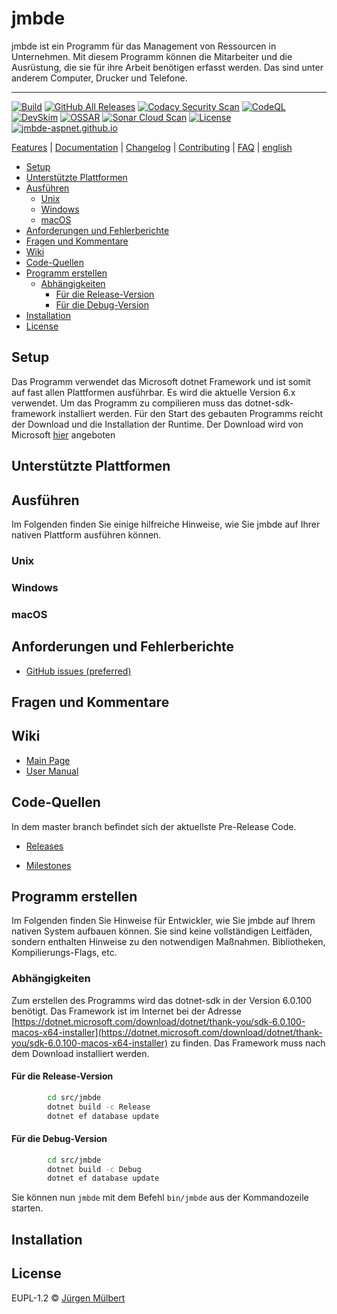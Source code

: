 <!--
SPDX-FileCopyrightText: 2021 Jürgen Mülbert <juergen.muelbert@gmail.com>

SPDX-License-Identifier: CC-BY-4.0
-->

# jmbde

jmbde ist ein Programm für das Management von Ressourcen in Unternehmen. Mit diesem
Programm können die Mitarbeiter und die Ausrüstung, die sie für ihre Arbeit benötigen
erfasst werden. Das sind unter anderem Computer, Drucker und Telefone.

---

[![Build](https://github.com/jmuelbert/jmbde-aspnet/actions/workflows/build.yml/badge.svg)](https://github.com/jmuelbert/jmbde-aspnet/actions/workflows/build.yml)
[![GitHub All Releases](https://img.shields.io/github/downloads/jmuelbert/jmbde-aspnet/total?label=downloads%40all)](https://github.com/jmuelbert/jmbde-aspnet/releases)
[![Codacy Security Scan](https://github.com/jmuelbert/jmbde-aspnet/actions/workflows/codacy-analysis.yml/badge.svg)](https://github.com/jmuelbert/jmbde-aspnet/actions/workflows/codacy-analysis.yml)
[![CodeQL](https://github.com/jmuelbert/jmbde-aspnet/actions/workflows/codeql-analysis.yml/badge.svg)](https://github.com/jmuelbert/jmbde-aspnet/actions/workflows/codeql-analysis.yml)
[![DevSkim](https://github.com/jmuelbert/jmbde-aspnet/actions/workflows/devskim-analysis.yml/badge.svg)](https://github.com/jmuelbert/jmbde-aspnet/actions/workflows/devskim-analysis.yml)
[![OSSAR](https://github.com/jmuelbert/jmbde-aspnet/actions/workflows/ossar-analysis.yml/badge.svg)](https://github.com/jmuelbert/jmbde-aspnet/actions/workflows/ossar-analysis.yml)
[![Sonar Cloud Scan](https://github.com/jmuelbert/jmbde-aspnet/actions/workflows/sonarcloud-analysis.yml/badge.svg)](https://github.com/jmuelbert/jmbde-aspnet/actions/workflows/sonarcloud-analysis.yml)
[![License](https://img.shields.io/github/license/jmuelbert/jmbde-aspnet)](https://github.com/jmuelbert/jmbde-aspnet/blob/master/LICENSE)
[![jmbde-aspnet.github.io][docs-badge]][docs]

[Features](https://github.com/jmuelbert/jmbde-aspnet) |
[Documentation](https://jmuelbert.github.io/jmbde-aspnet/) | [Changelog](CHANGELOG.md) |
[Contributing](CONTRIBUTING.md) |
[FAQ](https://github.com/jmuelbert/jmbde-aspnet/wiki/FAQ) | [english](README_en.md)

<!-- toc -->

- [Setup](#setup)
- [Unterstützte Plattformen](#unterstutzte-plattformen)
- [Ausführen](#ausfuhren)
  - [Unix](#unix)
  - [Windows](#windows)
  - [macOS](#macos)
- [Anforderungen und Fehlerberichte](#anforderungen-und-fehlerberichte)
- [Fragen und Kommentare](#fragen-und-kommentare)
- [Wiki](#wiki)
- [Code-Quellen](#code-quellen)
- [Programm erstellen](#programm-erstellen)
  - [Abhängigkeiten](#abhangigkeiten)
    - [Für die Release-Version](#fur-die-release-version)
    - [Für die Debug-Version](#fur-die-debug-version)
- [Installation](#installation)
- [License](#license)

<!-- tocstop -->

## Setup

Das Programm verwendet das Microsoft dotnet Framework und ist somit auf fast allen
Plattformen ausführbar. Es wird die aktuelle Version 6.x verwendet. Um das Programm zu
compilieren muss das dotnet-sdk-framework installiert werden. Für den Start des gebauten
Programms reicht der Download und die Installation der Runtime. Der Download wird von
Microsoft [hier](hhttps://dotnet.microsoft.com/download/dotnet/6.0) angeboten

## Unterstützte Plattformen

## Ausführen

Im Folgenden finden Sie einige hilfreiche Hinweise, wie Sie jmbde auf Ihrer nativen
Plattform ausführen können.

### Unix

### Windows

### macOS

## Anforderungen und Fehlerberichte

- [GitHub issues (preferred)](https://github.com/jmuelbert/jmbde-aspnet/issues)

## Fragen und Kommentare

## Wiki

- [Main Page](https://github.com/jmuelbert/jmbde-aspnet/wiki)
- [User Manual](http://jmuelbert.github.io/jmbde-aspnet/)

## Code-Quellen

In dem master branch befindet sich der aktuellste Pre-Release Code.

- [Releases](https://github.com/jmuelbert/jmbde-aspnet/releases)

- [Milestones](https://github.com/jmuelbert/jmbde-aspnet/milestones)

## Programm erstellen

Im Folgenden finden Sie Hinweise für Entwickler, wie Sie jmbde auf Ihrem nativen System
aufbauen können. Sie sind keine vollständigen Leitfäden, sondern enthalten Hinweise zu
den notwendigen Maßnahmen. Bibliotheken, Kompilierungs-Flags, etc.

### Abhängigkeiten

Zum erstellen des Programms wird das dotnet-sdk in der Version 6.0.100 benötigt. Das
Framework ist im Internet bei der Adresse
[https://dotnet.microsoft.com/download/dotnet/thank-you/sdk-6.0.100-macos-x64-installer](https://dotnet.microsoft.com/download/dotnet/thank-you/sdk-6.0.100-macos-x64-installer)
zu finden. Das Framework muss nach dem Download installiert werden.

#### Für die Release-Version

```bash
        cd src/jmbde
        dotnet build -c Release
        dotnet ef database update

```

#### Für die Debug-Version

```bash
        cd src/jmbde
        dotnet build -c Debug
        dotnet ef database update

```

Sie können nun `jmbde` mit dem Befehl `bin/jmbde` aus der Kommandozeile starten.

## Installation

## License

EUPL-1.2 ©
[Jürgen Mülbert](https://github.com/jmuelbert/jmbde-aspnet/blob/master/LICENSE)

<!-- MARKDOWN LINKS & IMAGES -->
<!-- https://www.markdownguide.org/basic-syntax/#reference-style-links -->

[docs-badge]: https://img.shields.io/badge/Docs-github.io-blue
[docs]: https://jmuelbert.github.io/jmbde-QT/
